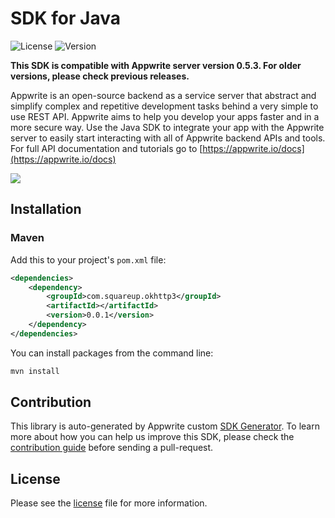 #  SDK for Java

![License](https://img.shields.io/github/license/appwrite/sdk-for-java.svg?v=1)
![Version](https://img.shields.io/badge/api%20version--blue.svg?v=1)

**This SDK is compatible with Appwrite server version 0.5.3. For older versions, please check previous releases.**

Appwrite is an open-source backend as a service server that abstract and simplify complex and repetitive development tasks behind a very simple to use REST API. Appwrite aims to help you develop your apps faster and in a more secure way.
                        Use the Java SDK to integrate your app with the Appwrite server to easily start interacting with all of Appwrite backend APIs and tools.
                        For full API documentation and tutorials go to [https://appwrite.io/docs](https://appwrite.io/docs)



![](https://appwrite.io/images/github.png)

## Installation

### Maven
Add this to your project's `pom.xml` file:

```xml
<dependencies>
    <dependency>
        <groupId>com.squareup.okhttp3</groupId>
        <artifactId></artifactId>
        <version>0.0.1</version>
    </dependency>
</dependencies>
```

You can install packages from the command line:

```bash
mvn install 
```

## Contribution

This library is auto-generated by Appwrite custom [SDK Generator](https://github.com/appwrite/sdk-generator). To learn more about how you can help us improve this SDK, please check the [contribution guide](https://github.com/appwrite/sdk-generator/blob/master/CONTRIBUTING.md) before sending a pull-request.

## License

Please see the [ license]() file for more information.
